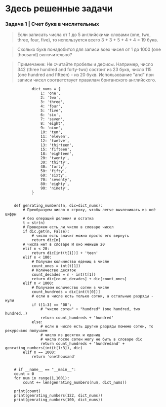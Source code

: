 # Здесь решенные задачи

### Задача 1 | Счет букв в числительных

> Если записать числа от 1 до 5 английскими словами (one, two, three, four, five), то используется всего 3 + 3 + 5 + 4 + 4 = 19 букв.

> Сколько букв понадобится для записи всех чисел от 1 до 1000 (one thousand) включительно?


> Примечание: Не считайте пробелы и дефисы. Например, число 342 (three hundred and forty-two) состоит из 23 букв, число 115 (one hundred and fifteen) - из 20 букв. Использование "and" при записи чисел соответствует правилам британского английского.


                dict_nums = {
                    1: 'one',
                    2: 'two',
                    3: 'three',
                    4: 'four',
                    5: 'five',
                    6: 'six',
                    7: 'seven',
                    8: 'eight',
                    9: 'nine',
                    10: 'ten',
                    11: 'eleven',
                    12: 'twelve',
                    13: 'thirteen',
                    15: 'fifteen',
                    18: 'eighteen',
                    20: 'twenty',
                    30: 'thirty',
                    40: 'forty',
                    50: 'fifty',
                    60: 'sixty',
                    70: 'seventy',
                    80: 'eighty',
                    90: 'ninety',
                }


        def genrating_numbers(n, dic=dict_nums):
            # Преобразуем число в строку, чтобы легче вычленивать из неё цифры
            # без операций деления и остатка
            t = str(n)
            # Проверяем есть ли число в словаре чисел
            if dic.get(n, False):
                # число есть значит можно просто его вернуть
                return dic[n]
            # числа нет в словаре И оно меньше 20
            elif n < 20:
                return dic[int(t[1])] + 'teen'
            elif n < 100:
                # Получам количество едениц в числе
                count_ones = int(t[1])
                # Количество десяток
                count_decades = n - int(t[1])
                return dic[count_decades] + dic[count_ones]
            elif n < 1000:
                # Получаем количество сотен в числе
                count_hundreds = dic[int(t[0])]
                # если в числе есть только сотни, а остальные разряды - нули
                if t[1:3] == '00':
                    # "число сотен" + "hundred" (one hundred, two hundred..)
                    return count_hundreds + 'hundred'
                else:
                    # если в числе есть другие разряды помимо сотен, то рекурсивно получаем
                    # число из десяток и едениц
                    # числа после сотен могу не быть в словаре dic
                    return count_hundreds + 'hundredand' + genrating_numbers(int(t[1:3]), dic)
            elif n == 1000:
                return 'onethousand'


        # if __name__ == "__main__":
        count = 0
        for num in range(1,1001):
            count += len(genrating_numbers(num, dict_nums))

        print(count)
        print(genrating_numbers(122, dict_nums))
        print(genrating_numbers(100, dict_nums))
